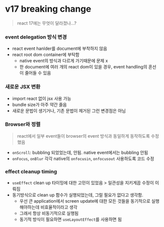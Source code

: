 # v17 breaking change

> react 17에는 무엇이 달라졌나...?

### event delegation 방식 변경

- react event hanlder를 document에 부착하지 않음
- react root dom container에 부탁함
  ![<img src="https://reactjs.org/static/bb4b10114882a50090b8ff61b3c4d0fd/21cdd/react_17_delegation.png">](https://reactjs.org/static/bb4b10114882a50090b8ff61b3c4d0fd/21cdd/react_17_delegation.png)
  - native event의 방식과 다르게 가기때문에 문제 x
  - 한 document에 여러 개의 react dom이 있을 경우, event handling의 혼선이 줄어들 수 있음

### 새로운 JSX 변환

- import react 없이 jsx 사용 가능
- bundle size가 아주 약간 줄음
- 새로운 문법이 생기거나, 기존 문법이 제거된 그런 변경점은 아님

### Browser와 정렬

> react에서 일부 event들이 browser의 event 방식과 동일하게 동작하도록 수정했음

- `onScroll`: bubbling 되었었는데, 안됨. native event에서는 bubbling 안됨
- `onFocus`, `onBlur` 각각 native의 `onfocusin`, `onfocusout` 사용하도록 코드 수정

### effect cleanup timing

- `useEffect` clean up 타이밍에 대한 고민이 있었음 > 일관성을 지키게끔 수정이 이뤄짐
- 동기방식으로 clean up 함수가 실행되었는데, 그럴 필요가 없다고 생각함.
  - 우선 큰 application에서 screen update에 대한 모든 것들을 동기적으로 실행해야하는데 비효율적이라고 생각
  - 그래서 항상 비동기적으로 실행됨
  - 동기적 방식이 필요하면 `useLayoutEffect`를 사용하면 됨

